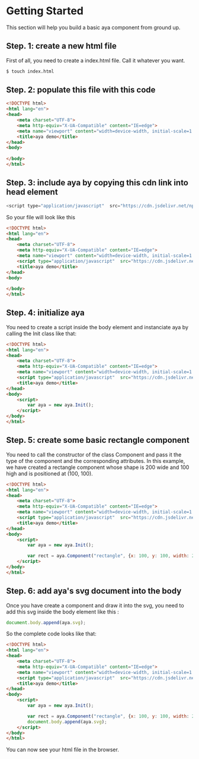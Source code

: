 # Getting Started

<p>
    This section will help you build a basic aya component from ground up.
</p>


## Step. 1: create a new html file 
First of all, you need to create a index.html file.
Call it whatever you want.

```sh
$ touch index.html
```

## Step. 2: populate this file with this code

```html
<!DOCTYPE html>
<html lang="en">
<head>
    <meta charset="UTF-8">
    <meta http-equiv="X-UA-Compatible" content="IE=edge">
    <meta name="viewport" content="width=device-width, initial-scale=1.0">
    <title>aya demo</title>
</head>
<body>
    
</body>
</html>
```

## Step. 3: include aya by copying this cdn link into head element

```js
<script type="application/javascript"  src="https://cdn.jsdelivr.net/npm/ayajs@2.0.5/build/aya.js"></script>
```
<p> So your file will look like this</p>

```html
<!DOCTYPE html>
<html lang="en">
<head>
    <meta charset="UTF-8">
    <meta http-equiv="X-UA-Compatible" content="IE=edge">
    <meta name="viewport" content="width=device-width, initial-scale=1.0">
    <script type="application/javascript"  src="https://cdn.jsdelivr.net/npm/ayajs@2.0.5/build/aya.js"></script>
    <title>aya demo</title>
</head>
<body>
    
</body>
</html>
```

## Step. 4: initialize aya
 You need to create a script inside the body element and instanciate aya by calling the Init class like that:
```html
<!DOCTYPE html>
<html lang="en">
<head>
    <meta charset="UTF-8">
    <meta http-equiv="X-UA-Compatible" content="IE=edge">
    <meta name="viewport" content="width=device-width, initial-scale=1.0">
    <script type="application/javascript"  src="https://cdn.jsdelivr.net/npm/ayajs@2.0.5/build/aya.js"></script>
    <title>aya demo</title>
</head>
<body>
    <script>
        var aya = new aya.Init();
    </script>
</body>
</html>
```

## Step. 5: create some basic rectangle component
 You need to call the constructor of the class Component and pass it the type of the component and the corresponding attributes.
 In this example, we have created a rectangle component whose shape is 200 wide and 100 high and is positioned at (100, 100).

```html
<!DOCTYPE html>
<html lang="en">
<head>
    <meta charset="UTF-8">
    <meta http-equiv="X-UA-Compatible" content="IE=edge">
    <meta name="viewport" content="width=device-width, initial-scale=1.0">
    <script type="application/javascript"  src="https://cdn.jsdelivr.net/npm/ayajs@2.0.5/build/aya.js"></script>
    <title>aya demo</title>
</head>
<body>
    <script>
        var aya = new aya.Init();

        var rect = aya.Component("rectangle", {x: 100, y: 100, width: 200, height: 100});    
    </script>
</body>
</html>
```


## Step. 6: add aya's svg document into the body

Once you have create a component and draw it into the svg, you need to add this svg inside the body element like this :

```js
document.body.append(aya.svg);
```

So the complete code looks like that:

```html
<!DOCTYPE html>
<html lang="en">
<head>
    <meta charset="UTF-8">
    <meta http-equiv="X-UA-Compatible" content="IE=edge">
    <meta name="viewport" content="width=device-width, initial-scale=1.0">
    <script type="application/javascript"  src="https://cdn.jsdelivr.net/npm/ayajs@2.0.5/build/aya.js"></script>
    <title>aya demo</title>
</head>
<body>
    <script>
        var aya = new aya.Init();

        var rect = aya.Component("rectangle", {x: 100, y: 100, width: 200, height: 100}); 
        document.body.append(aya.svg);
    </script>
</body>
</html>
```

You can now see your html file in the browser.